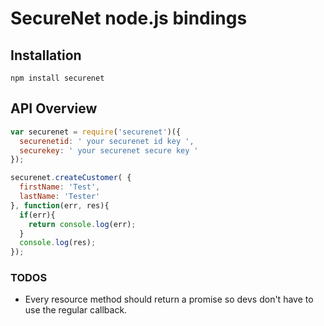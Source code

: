 # SecureNet node.js bindings 

## Installation

`npm install securenet`


## API Overview

```js
var securenet = require('securenet')({
  securenetid: ' your securenet id key ',
  securekey: ' your securenet secure key '
});
```

```js
securenet.createCustomer( {
  firstName: 'Test',
  lastName: 'Tester'
}, function(err, res){
  if(err){
    return console.log(err);
  }
  console.log(res);
});
```


### TODOS
* Every resource method should return a promise so devs don't have to use the regular callback.

